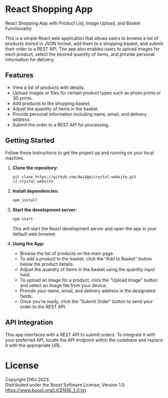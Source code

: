 # React Shopping App

React Shopping App with Product List, Image Upload, and Basket Functionality

This is a simple React web application that allows users to browse a list of products stored in JSON format, add them to a shopping basket, and submit their order to a REST API. The app also enables users to upload images for each product, select the desired quantity of items, and provide personal information for delivery.

## Features

- View a list of products with details.
- Upload images or files for certain product types such as photo prints or 3D prints.
- Add products to the shopping basket.
- Adjust the quantity of items in the basket.
- Provide personal information including name, email, and delivery address.
- Submit the order to a REST API for processing.

## Getting Started

Follow these instructions to get the project up and running on your local machine.

1. **Clone the repository:**

   ```bash
   git clone https://github.com/dwidge/crystal-website.git
   cd crystal-website
   ```

2. **Install dependencies:**

   ```bash
   npm install
   ```

3. **Start the development server:**

   ```bash
   npm start
   ```

   This will start the React development server and open the app in your default web browser.

4. **Using the App:**

   - Browse the list of products on the main page.
   - To add a product to the basket, click the "Add to Basket" button below the product details.
   - Adjust the quantity of items in the basket using the quantity input field.
   - To upload an image for a product, click the "Upload Image" button and select an image file from your device.
   - Provide your name, email, and delivery address in the designated fields.
   - Once you're ready, click the "Submit Order" button to send your order to the REST API.

## API Integration

This app interfaces with a REST API to submit orders. To integrate it with your preferred API, locate the API endpoint within the codebase and replace it with the appropriate URL.

# License

Copyright DWJ 2023.  
Distributed under the Boost Software License, Version 1.0.  
https://www.boost.org/LICENSE_1_0.txt
